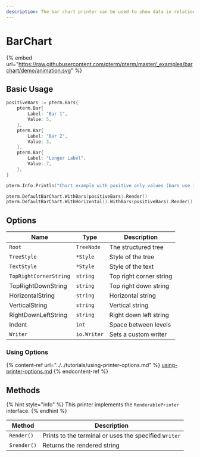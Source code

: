 ```yaml
---
description: The bar chart printer can be used to show data in relation to each other
---
```


# BarChart

{% embed url="https://raw.githubusercontent.com/pterm/pterm/master/_examples/barchart/demo/animation.svg" %}

## Basic Usage

```go
positiveBars := pterm.Bars{
	pterm.Bar{
		Label: "Bar 1",
		Value: 5,
	},
	pterm.Bar{
		Label: "Bar 2",
		Value: 3,
	},
	pterm.Bar{
		Label: "Longer Label",
		Value: 7,
	},
}

pterm.Info.Println("Chart example with positive only values (bars use 100% of chart area)")

pterm.DefaultBarChart.WithBars(positiveBars).Render()
pterm.DefaultBarChart.WithHorizontal().WithBars(positiveBars).Render()
```

## Options

| Name                   | Type        | Description             |
| ---------------------- | ----------- | ----------------------- |
| `Root`                 | `TreeNode`  | The structured tree     |
| `TreeStyle`            | `*Style`    | Style of the tree       |
| `TextStyle`            | `*Style`    | Style of the text       |
| `TopRightCornerString` | `string`    | Top right corner string |
| TopRightDownString     | `string`    | Top right down string   |
| HorizontalString       | `string`    | Horizontal string       |
| VerticalString         | `string`    | Vertical string         |
| RightDownLeftString    | `string`    | Right down left string  |
| Indent                 | `int`       | Space between levels    |
| `Writer`               | `io.Writer` | Sets a custom writer    |

### Using Options

{% content-ref url="../../tutorials/using-printer-options.md" %}
[using-printer-options.md](../../tutorials/using-printer-options.md)
{% endcontent-ref %}

## Methods

{% hint style="info" %}
This printer implements the `RenderablePrinter` interface.
{% endhint %}

| Method      | Description                                           |
| ----------- | ----------------------------------------------------- |
| `Render()`  | Prints to the terminal or uses the specified `Writer` |
| `Srender()` | Returns the rendered string                           |
